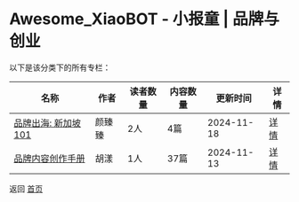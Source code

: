 # Awesome_XiaoBOT - 小报童 | 品牌与创业

以下是该分类下的所有专栏：

| 名称 | 作者 | 读者数量 | 内容数量 | 更新时间 | 详情 |
|------|------|----------|----------|----------|------|
| [品牌出海: 新加坡101](https://xiaobot.net/p/sg101?refer=0b133df9-27dc-423b-8101-639049001c13) | 颜臻臻 | 2人 | 4篇 |  2024-11-18 | [详情](../data/sg101.md) |
| [品牌内容创作手册](https://xiaobot.net/p/whowho?refer=0b133df9-27dc-423b-8101-639049001c13) | 胡漾 | 1人 | 37篇 |  2024-11-13 | [详情](../data/whowho.md) |


返回 [首页](../README.md)
